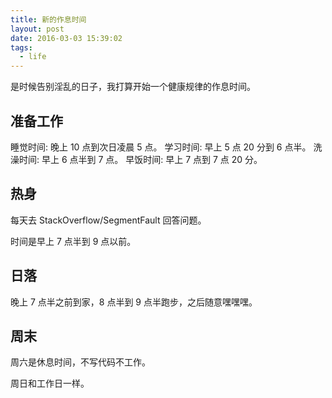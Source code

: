 ```yaml
---
title: 新的作息时间
layout: post
date: 2016-03-03 15:39:02
tags:
  - life
---
```

是时候告别淫乱的日子，我打算开始一个健康规律的作息时间。

## <span>准备工作</span>

睡觉时间: 晚上 10 点到次日凌晨 5 点。
学习时间: 早上 5 点 20 分到 6 点半。
洗澡时间: 早上 6 点半到 7 点。
早饭时间: 早上 7 点到 7 点 20 分。

## <span>热身</span>

每天去 StackOverflow/SegmentFault 回答问题。

时间是早上 7 点半到 9 点以前。

## <span>日落</span>

晚上 7 点半之前到家，8 点半到 9 点半跑步，之后随意嘿嘿嘿。

## <span>周末</span>

周六是休息时间，不写代码不工作。

周日和工作日一样。
